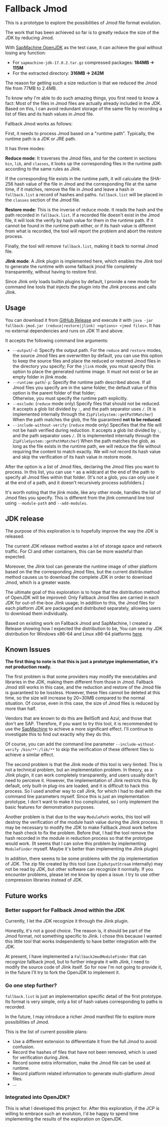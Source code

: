 # Fallback Jmod

This is a prototype to explore the possibilities of Jmod file format evolution.

The work that has been achieved so far is to greatly reduce the size of the JDK by reducing Jmod.

With [SapMachine OpenJDK](https://sap.github.io/SapMachine/) as the test case, 
it can achieve the goal without losing any function:

* For `sapmachine-jdk-17.0.2.tar.gz` compressed packages: **184MB -> 115M**
* For the extracted directory: **316MB -> 242M**

The reason for getting such a size reduction is that we reduced the Jmod file from 77MB to 2.4MB.

To know why I'm able to do such amazing things, you first need to know a fact:
Most of the files in Jmod files are actually already included in the JDK.
Based on this, I can avoid redundant storage of the same file by recording a list of files and its hash values in Jmod file.

Fallback Jmod works as follows:

First, it needs to process Jmod based on a "runtime path". Typically, the runtime path is a JDK or JRE path.

It has three modes:

**Reduce mode**: It traverses the Jmod files, and for the content in sections `bin`, `lib`, and `classes`, 
it looks up the corresponding files in the runtime path according to the same rules as Jlink.

If the corresponding file exists in the runtime path, it will calculate the SHA-256 hash value of the file in Jmod and the corresponding file at the same time, 
if it matches, remove the file in Jmod and leave a hash in `fallback.list` a record of hashes and paths.
`fallback.list` will be placed in the `classes` section of the Jmod file.

**Restore mode**: This is the inverse of reduce mode. It reads the hash and the path recorded in `fallback.list`.
If a recorded file doesn't exist in the Jmod file, it will look the verify by hash value for them in the runtime path.
If it cannot be found in the runtime path either, or if its hash value is different from what is recorded, 
the tool will report the problem and abort the restore process.

Finally, the tool will remove `fallback.list`, making it back to normal Jmod file.

**Jlink mode**: A Jlink plugin is implemented here, which enables the Jlink tool to generate the runtime with some fallback jmod file completely transparently, 
without having to restore first.

Since Jlink only loads builtin plugins by default, I provide a new mode for command line tools that injects the plugin into the Jlink process and calls Jlink.

## Usage

You can download it from [GitHub Release](https://github.com/Glavo/fallback-jmod/releases) and execute it with `java -jar fallback-jmod.jar (reduce|restore|jlink) <options> <jmod files>`.
It has no external dependencies and runs on JDK 11 and above.

It accepts the following command line arguments:

* `--output`/`-d`: Specify the output path.
  For the `reduce` and `restore` modes, the source Jmod files are overwritten by default, you can use this option to keep the source files and place the reduced or restored Jmod files in the directory you specify;
  For the `jlink` mode, you must specify this option to place the generated runtime image. It must not exist or be an empty folder in jlink mode.
* `--runtime-path`/`-p`: Specify the runtime path described above.
  If all Jmod files you specify are in the same folder, the default value of this option is the parent folder of that folder;  
  Otherwise, you must specify the runtime path explicitly.
* `--exclude`: (`reduce` mode only)  Specify files that should not be reduced.
  It accepts a glob list divided by `:`, and the path separator uses `/`. (It is implemented internally through the `ZipFileSystem::getPathMatcher`)
  When the path matches the glob, the file guaranteed **not to be reduced**.
* `--include-without-verify`: (`reduce` mode only) Specifies that the file will not be hash verified during reduction.
  It accepts a glob list divided by `:`, and the path separator uses `/`. (It is implemented internally through the `ZipFileSystem::getPathMatcher`)
  When the path matches the glob, as long as the file exists in the runtime path, we will reduce the file without requiring the content to match exactly.
  We will not record its hash value and skip the verification of its hash value in restore mode.

After the option is a list of Jmod files, declaring the Jmod files you want to process.
In this list, you can use `*` as a wildcard at the end of the path to specify all Jmod files within that folder.
(It's not a glob, you can only use it at the end of a path, and it doesn't recursively process subfolders.)

It's worth noting that the jlink mode, like any other mode, handles the list of Jmod files you specify.
This is different from the jlink command line tool using `--module-path` and `--add-modules`.

## JDK release

The purpose of this exploration is to hopefully improve the way the JDK is released.

The current JDK release method wastes a lot of storage space and network traffic.
For CI and other containers, this can be more wasteful than expected.

Moreover, the Jlink tool can generate the runtime image of other platform based on the the corresponding Jmod files, 
but the current distribution method causes us to download the complete JDK in order to download Jmod, which is a greater waste.

The ultimate goal of this exploration is to hope that the distribution method of OpenJDK will be improved:
Only Fallback Jmod files are carried in each JDK for out-of-the-box Jlink usage;
In addition to this, the Jmod files for each platform JDK are packaged and distributed separately, allowing users to download them individually.

Based on existing work on Fallback Jmod and SapMachine, I created a Release showing how I expected the distribution to be,
You can see my JDK distribution for Windows x86-64 and Linux x86-64 platforms [here](https://github.com/Glavo/fallback-jmod/releases/tag/jdk-1.0).

## Known Issues

**The first thing to note is that this is just a prototype implementation, it's not production ready.**

The first problem is that some providers may modify the executables and libraries in the JDK, making them different from those in Jmod.
Fallback Jmod still works in this case, and the reduction and restore of the Jmod file is guaranteed to be lossless.
However, these files cannot be deleted at this time, so the size will increase by 20~30MB compared to the normal situation.
Of course, even in this case, the size of Jmod files is reduced by more than half.

Vendors that are known to do this are BellSoft and Azul, and those that don't are SAP.
Therefore, if you want to try this tool, it is recommended to use the [SapMachine](https://sap.github.io/SapMachine/) to achieve a more significant effect.
I'll continue to investigate this to find out exactly why they do this.

Of course, you can add the command line parameter `--include-without-verify /bin/**:/lib/**` to skip the verification of these different files to achieve a similar effect.


The second problem is that the Jlink mode of this tool is very limited. This is not a technical problem, but an implementation problem.
In theory, as a Jlink plugin, it can work completely transparently, and users usually don't need to perceive it.
However, the implementation of Jlink restricts this. By default, only built-in plug-ins are loaded, and it is difficult to hack this process.
So I used another way to call Jlink, for which I had to deal with the command line parameters myself.
Since this is just an implementation prototype, I don't want to make it too complicated, 
so I only implement the basic features for demonstration purposes.


Another problem is that due to the way `ModulePath` works, this tool will destroy the verification of the module hash value during the Jlink process.
It may be necessary to modify the JDK to make Fallback Jmod work before the hash check to fix the problem.
Before that, I had the tool remove the hash recorded in the module in reduction process so that the prototype would work.
(It seems that I can solve this problem by implementing `ModuleFinder` myself. Maybe it's better than implementing the Jlink plugin)


In addition, there seems to be some problems with the zip implementation of JDK.
The zip file created by this tool (use `ZipOutputStream` internally) may not be read by JDK,
but other software can recognize it normally.
If you encounter problems, please let me know by open a issue. 
I try to use other compression libraries instead of JDK.

## Future works

### Better support for Fallback Jmod within the JDK

Currently, I let the JDK recognize it through the Jlink plugin.

Honestly, it's not a good choice. The reason is, it should be part of the Jmod format, not something specific to Jlink.
I chose this because I wanted this little tool that works independently to have better integration with the JDK.

At present, I have implemented a `FallbackJmodModuleFinder` that can recognize fallback jmod, but to further integrate it with Jlink, I need to modify the source code of Jlink itself.
So for now I'm not going to provide it, in the future I'll try to fork the OpenJDK to implement it.

### Go one step further?

`fallback.list` is just an implementation specific detail of the first prototype.
Its format is very simple, only a list of hash values corresponding to paths is recorded.

In the future, I may introduce a richer Jmod manifest file to explore more possibilities of Jmod.

This is the list of current possible plans:

* Use a different extension to differentiate it from the full Jmod to avoid confusion.
* Record the hashes of files that have not been removed, which is used for verification during Jlink.
* Record some extra information, make the Jmod file can be used at runtime.
* Record platform related information to generate multi-platform Jmod files.
* ...

### Integrated into OpenJDK?

This is what I developed this project for. After this exploration, if the JCP is willing to embrace such an evolution, 
I'd be happy to spend time implementing the results of the exploration on OpenJDK.